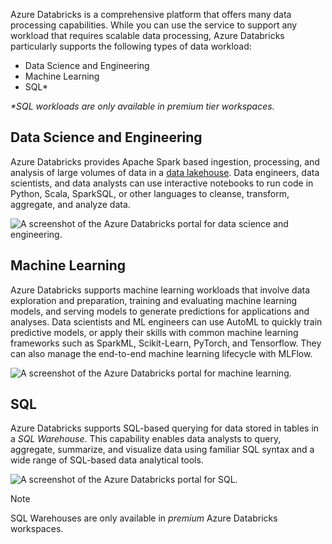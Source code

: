 Azure Databricks is a comprehensive platform that offers many data processing capabilities. While you can use the service to support any workload that requires scalable data processing, Azure Databricks particularly supports the following types of data workload:

- Data Science and Engineering
- Machine Learning
- SQL*

*\*SQL workloads are only available in premium tier workspaces.*

## Data Science and Engineering

Azure Databricks provides Apache Spark based ingestion, processing, and analysis of large volumes of data in a [data lakehouse](/azure/databricks/lakehouse). Data engineers, data scientists, and data analysts can use interactive notebooks to run code in Python, Scala, SparkSQL, or other languages to cleanse, transform, aggregate, and analyze data.

![A screenshot of the Azure Databricks portal for data science and engineering.](../media/data-engineering.png)

## Machine Learning

Azure Databricks supports machine learning workloads that involve data exploration and preparation, training and evaluating machine learning models, and serving models to generate predictions for applications and analyses. Data scientists and ML engineers can use AutoML to quickly train predictive models, or apply their skills with common machine learning frameworks such as SparkML, Scikit-Learn, PyTorch, and Tensorflow. They can also manage the end-to-end machine learning lifecycle with MLFlow.

![A screenshot of the Azure Databricks portal for machine learning.](../media/machine-learning.png)

## SQL

Azure Databricks supports SQL-based querying for data stored in tables in a *SQL Warehouse*. This capability enables data analysts to query, aggregate, summarize, and visualize data using familiar SQL syntax and a wide range of SQL-based data analytical tools.

![A screenshot of the Azure Databricks portal for SQL.](../media/sql-portal.png)

> [!NOTE]
> SQL Warehouses are only available in *premium* Azure Databricks workspaces.
